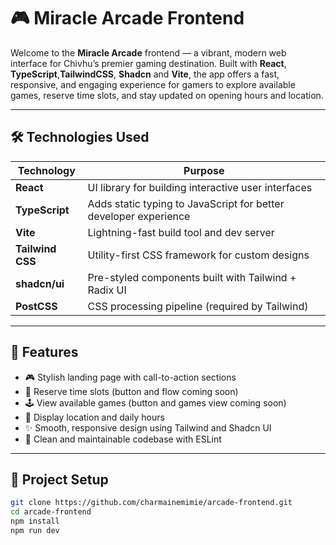 
# 🎮 Miracle Arcade Frontend

Welcome to the **Miracle Arcade** frontend — a vibrant, modern web interface for Chivhu’s premier gaming destination. Built with **React**, **TypeScript**,**TailwindCSS**, **Shadcn** and **Vite**, the app offers a fast, responsive, and engaging experience for gamers to explore available games, reserve time slots, and stay updated on opening hours and location.

---

## 🛠️ Technologies Used

| Technology       | Purpose                                                   |
|------------------|-----------------------------------------------------------|
| **React**        | UI library for building interactive user interfaces       |
| **TypeScript**   | Adds static typing to JavaScript for better developer experience |
| **Vite**         | Lightning-fast build tool and dev server                  |
| **Tailwind CSS** | Utility-first CSS framework for custom designs            |
| **shadcn/ui**    | Pre-styled components built with Tailwind + Radix UI      |             
| **PostCSS**      | CSS processing pipeline (required by Tailwind)            |

---

## 🚀 Features

- 🎮 Stylish landing page with call-to-action sections
- 📅 Reserve time slots (button and flow coming soon)
- 🕹️ View available games (button and games view coming soon)
- 📍 Display location and daily hours
- ✨ Smooth, responsive design using Tailwind and Shadcn UI
- 🧼 Clean and maintainable codebase with ESLint

---

## 🧰 Project Setup

   ```bash
   git clone https://github.com/charmainemimie/arcade-frontend.git
   cd arcade-frontend
   npm install
   npm run dev

